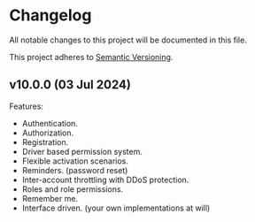 # Changelog

All notable changes to this project will be documented in this file.

This project adheres to [Semantic Versioning](https://semver.org/spec/v2.0.0.html).

## v10.0.0 (03 Jul 2024)

Features:

* Authentication.
* Authorization.
* Registration.
* Driver based permission system.
* Flexible activation scenarios.
* Reminders. (password reset)
* Inter-account throttling with DDoS protection.
* Roles and role permissions.
* Remember me.
* Interface driven. (your own implementations at will)

